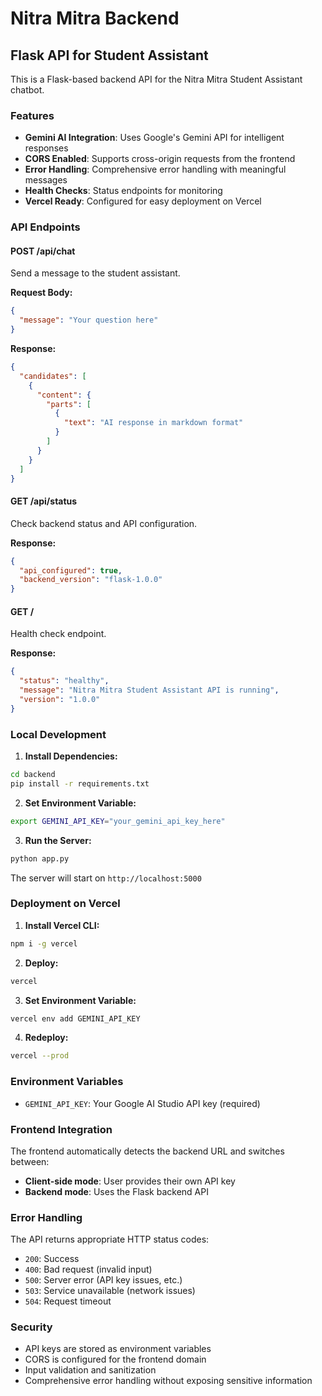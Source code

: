 # Nitra Mitra Backend

## Flask API for Student Assistant

This is a Flask-based backend API for the Nitra Mitra Student Assistant chatbot.

### Features

- **Gemini AI Integration**: Uses Google's Gemini API for intelligent responses
- **CORS Enabled**: Supports cross-origin requests from the frontend
- **Error Handling**: Comprehensive error handling with meaningful messages
- **Health Checks**: Status endpoints for monitoring
- **Vercel Ready**: Configured for easy deployment on Vercel

### API Endpoints

#### POST /api/chat
Send a message to the student assistant.

**Request Body:**
```json
{
  "message": "Your question here"
}
```

**Response:**
```json
{
  "candidates": [
    {
      "content": {
        "parts": [
          {
            "text": "AI response in markdown format"
          }
        ]
      }
    }
  ]
}
```

#### GET /api/status
Check backend status and API configuration.

**Response:**
```json
{
  "api_configured": true,
  "backend_version": "flask-1.0.0"
}
```

#### GET /
Health check endpoint.

**Response:**
```json
{
  "status": "healthy",
  "message": "Nitra Mitra Student Assistant API is running",
  "version": "1.0.0"
}
```

### Local Development

1. **Install Dependencies:**
```bash
cd backend
pip install -r requirements.txt
```

2. **Set Environment Variable:**
```bash
export GEMINI_API_KEY="your_gemini_api_key_here"
```

3. **Run the Server:**
```bash
python app.py
```

The server will start on `http://localhost:5000`

### Deployment on Vercel

1. **Install Vercel CLI:**
```bash
npm i -g vercel
```

2. **Deploy:**
```bash
vercel
```

3. **Set Environment Variable:**
```bash
vercel env add GEMINI_API_KEY
```

4. **Redeploy:**
```bash
vercel --prod
```

### Environment Variables

- `GEMINI_API_KEY`: Your Google AI Studio API key (required)

### Frontend Integration

The frontend automatically detects the backend URL and switches between:
- **Client-side mode**: User provides their own API key
- **Backend mode**: Uses the Flask backend API

### Error Handling

The API returns appropriate HTTP status codes:
- `200`: Success
- `400`: Bad request (invalid input)
- `500`: Server error (API key issues, etc.)
- `503`: Service unavailable (network issues)
- `504`: Request timeout

### Security

- API keys are stored as environment variables
- CORS is configured for the frontend domain
- Input validation and sanitization
- Comprehensive error handling without exposing sensitive information
